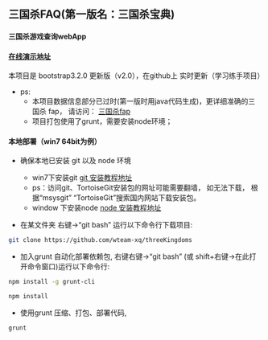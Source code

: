 
## 三国杀FAQ(第一版名：三国杀宝典)

#### 三国杀游戏查询webApp
#### [在线演示地址](http://wteamxq.com/threeKingdoms/)

本项目是 bootstrap3.2.0 更新版（v2.0），在github上 实时更新（学习练手项目）

* ps: 
  * 本项目数据信息部分已过时(第一版时用java代码生成)，更详细准确的三国杀 fap， 请访问： [三国杀fap](http://dadao.net/sgs/#) 
  * 项目打包使用了grunt，需要安装node环境；

#### 本地部署（win7 64bit为例）

* 确保本地已安装 git 以及 node 环境
  * win7下安装git [git 安装教程地址](http://wenku.baidu.com/view/e7d838999b89680203d825ba)
  * ps：访问git、TortoiseGit安装包的网址可能需要翻墙， 如无法下载， 根据“msysgit” “TortoiseGit”搜索国内网站下载安装包。
  * window 下安装node [node 安装教程地址](http://jingyan.baidu.com/article/b0b63dbfca599a4a483070a5.html)

* 在某文件夹 右键->“git bash” 运行以下命令行下载项目:
```Bash
git clone https://github.com/wteam-xq/threeKingdoms 
```

* 加入grunt 自动化部署依赖包, 右键右键->“git bash” (或 shift+右键->在此打开命令窗口)运行以下命令行:
```Bash
npm install -g grunt-cli
```
```Bash
npm install
```

* 使用grunt 压缩、打包、部署代码,
```Bash
grunt
```


